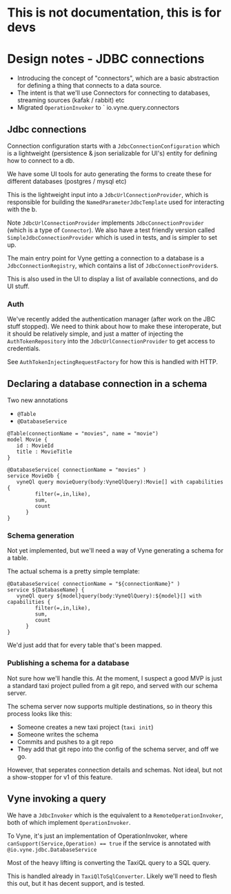 # This is not documentation, this is for devs

# Design notes - JDBC connections


 * Introducing the concept of "connectors", which are a basic abstraction for defining a thing that connects to a data source.
 * The intent is that we'll use Connectors for connecting to databases, streaming sources (kafak / rabbit) etc
 * Migrated `OperationInvoker` to ` io.vyne.query.connectors

## Jdbc connections

Connection configuration starts with a `JdbcConnectionConfiguration` which is a 
lightweight (persistence & json serializable for UI's) entity for defining how to connect
to a db.

We have some UI tools for auto generating the forms to create these for
different databases (postgres / mysql etc)

This is the lightweight input into a `JdbcUrlConnectionProvider`, which is responsible for
building the `NamedParameterJdbcTemplate` used for interacting with the b.

Note `JdbcUrlConnectionProvider` implements `JdbcConnectionProvider` (which is a type of `Connector`).  We also have
a test friendly version called `SimpleJdbcConnectionProvider` which is used in tests,
and is simpler to set up.

The main entry point for Vyne getting a connection to a database is a 
`JdbcConnectionRegistry`, which contains a list of `JdbcConnectionProvider`s.

This is also used in the UI to display a list of available connections, and do UI stuff.

### Auth
We've recently added the authentication manager (after work on the JBC stuff stopped).
We need to think about how to make these interoperate, but it should be 
relatively simple, and just a matter of injecting the `AuthTokenRepository` into the
`JdbcUrlConnectionProvider` to get access to credentials.

See `AuthTokenInjectingRequestFactory` for how this is handled with HTTP.

## Declaring a database connection in a schema
Two new annotations
* `@Table`
* `@DatabaseService`


```taxi
@Table(connectionName = "movies", name = "movie")
model Movie {
   id : MovieId
   title : MovieTitle
}

@DatabaseService( connectionName = "movies" )
service MovieDb {
   vyneQl query movieQuery(body:VyneQlQuery):Movie[] with capabilities {
         filter(=,in,like),
         sum,
         count
      }
}
```
### Schema generation
Not yet implemented, but we'll need a way of Vyne generating a schema
for a table.

The actual schema is a pretty simple template:

```taxi
@DatabaseService( connectionName = "${connectionName}" )
service ${DatabaseName} {
   vyneQl query ${model}query(body:VyneQlQuery):${model}[] with capabilities {
         filter(=,in,like),
         sum,
         count
      }
}
```

We'd just add that for every table that's been mapped.

### Publishing a schema for a database
Not sure how we'll handle this.
At the moment, I suspect a good MVP is just a standard taxi project pulled
from a git repo, and served with our schema server.

The schema server now supports multiple destinations, so in theory this process looks like this:

 * Someone creates a new taxi project (`taxi init`)
 * Someone writes the schema
 * Commits and pushes to a git repo
 * They add that git repo into the config of the schema server, and off we go.

However, that seperates connection details and schemas. Not ideal, but not a show-stopper
for v1 of this feature.

## Vyne invoking a query

We have a `JdbcInvoker` which is the equivalent to a `RemoteOperationInvoker`, both
of which implement `OperationInvoker`.

To Vyne, it's just an implementation of OperationInvoker, where `canSupport(Service,Operation) == true`
if the service is annotated with `@io.vyne.jdbc.DatabaseService`

Most of the heavy lifting is converting the TaxiQL query to a SQL query.

This is handled already in `TaxiQlToSqlConverter`.  Likely we'll need to flesh this
out, but it has decent support, and is tested.
